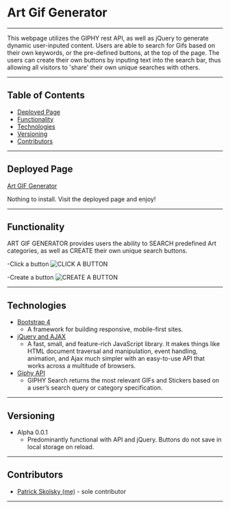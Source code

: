 # Art Gif Generator
----
This webpage utilizes the GIPHY rest API, as well as jQuery to generate dynamic user-inputed content.  Users are able to search for Gifs based on their own keywords, or the pre-defined buttons, at the top of the page.  The users can create their own buttons by inputing text into the search bar, thus allowing all visitors to 'share' their own unique searches with others.  

---
## Table of Contents
* [Deployed Page](#deployed-page)
* [Functionality](#functionality)
* [Technologies](#technologies)
* [Versioning](#versioning)
* [Contributors](#contributors)

----
## Deployed Page

[Art GIF Generator](https://cerpinconsafo.github.io/GiphyAPI-Webpage/)

Nothing to install.  Visit the deployed page and enjoy!

----
## Functionality

ART GIF GENERATOR provides users the ability to SEARCH predefined Art categories, as well as CREATE their own unique search buttons.

-Click a button
![CLICK A BUTTON](assets/images/giphy_click.gif)

-Create a button
![CREATE A BUTTON](assets/images/giphy_create.gif)



  

----
## Technologies

* [Bootstrap 4](https://getbootstrap.com/)
  - A framework for building responsive, mobile-first sites.
* [jQuery and AJAX](https://api.jquery.com/category/ajax/)
  - A fast, small, and feature-rich JavaScript library. It makes things like HTML document traversal and manipulation, event handling, animation, and Ajax much simpler with an easy-to-use API that works across a multitude of browsers.
* [Giphy API](https://developers.giphy.com/docs/sdk)
  - GIPHY Search returns the most relevant GIFs and Stickers based on a user’s search query or category specification.

----
## Versioning

* Alpha 0.0.1
  - Predominantly functional with API and jQuery.  Buttons do not save in local storage on reload.
  
----
## Contributors

* [Patrick Skolsky (me)](https://github.com/cerpinconsafo) - sole contributor

----







